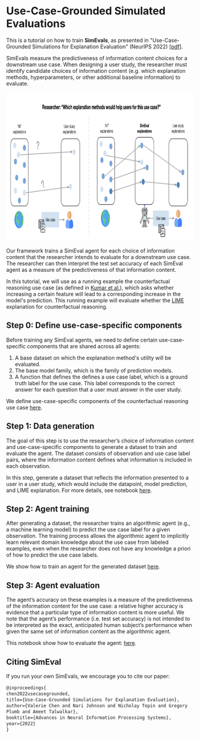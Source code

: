 # Use-Case-Grounded Simulated Evaluations

This is a tutorial on how to train **SimEvals**, as presented in "Use-Case-Grounded Simulations for Explanation Evaluation" (NeurIPS 2022) [[pdf]](https://arxiv.org/abs/2206.02256). 

SimEvals measure the predictiveness of information content choices for a downstream use case. When designing a user study, the researcher must identify candidate choices of information content (e.g. which explanation methods, hyperparameters, or other additional baseline information) to evaluate. 


<p align="center">
<img src="assets/overview.png" height="400" width="600">
</p>

Our framework trains a SimEval agent for each choice of information content that the researcher intends to evaluate for a downstream use case. The researcher can then interpret the test set accuracy of each SimEval agent as a measure of the predictiveness of that information content.


In this tutorial, we will use as a running example the counterfactual reasoning use case (as defined in [Kumar et al.](https://arxiv.org/pdf/2002.11097)), which asks whether increasing a certain feature will lead to a corresponding increase in the model's prediction. This running example will evaluate whether the [LIME](https://arxiv.org/abs/1602.04938) explanation for counterfactual reasoning.


## Step 0: Define use-case-specific components

Before training any SimEval agents, we need to define certain use-case-specific components that are shared across all agents:

1. A base dataset on which the explanation method's utility will be evaluated.
2. The base model family, which is the family of prediction models.
3. A function that defines the defines a use case label, which is a ground truth label for the use case. This label corresponds to the correct answer for each question that a user must answer in the user study.

We define use-case-specific components of the counterfactual reasoning use case [here](https://github.com/valeriechen/simeval_tutorial/blob/main/notebooks/Step0_cfreasoning.ipynb).


## Step 1: Data generation 

The goal of this step is to use the researcher’s choice of information
content and use-case-specific components to generate a dataset to train and evaluate the agent. The dataset consists of observation and use case label pairs, where the information content defines what information is included in each observation. 

In this step, generate a dataset that reflects the information presented to a user in a user study, which would include the datapoint, model prediction, and LIME explanation. For more details, see notebook [here](https://github.com/valeriechen/simeval_tutorial/blob/main/notebooks/Step1_cfreasoning.ipynb).



## Step 2: Agent training

After generating a dataset, the researcher trains an algorithmic agent (e.g.,
a machine learning model) to predict the use case label for a given observation. The training process allows the algorithmic agent to implicitly learn relevant domain knowledge about the use case from labeled examples, even when the researcher does not have any knowledge a priori of how to predict the use case labels. 

We show how to train an agent for the generated dataset [here](https://github.com/valeriechen/simeval_tutorial/blob/main/notebooks/Step2_cfreasoning.ipynb).


## Step 3: Agent evaluation

The agent’s accuracy on these examples is a measure of the predictiveness of the information content for the use case: a relative higher accuracy is evidence that a particular type of information content is more useful. We note that the agent’s
performance (i.e. test set accuracy) is not intended to be interpreted as the exact, anticipated human subject’s performance when given the same set of information content as the algorithmic agent. 

This notebook show how to evaluate the agent: [here](https://github.com/valeriechen/simeval_tutorial/blob/main/notebooks/Step3_cfreasoning.ipynb).


## Citing SimEval
If you run your own SimEvals, we encourage you to cite our paper:
```
@inproceedings{
chen2022usecasegrounded,
title={Use-Case-Grounded Simulations for Explanation Evaluation},
author={Valerie Chen and Nari Johnson and Nicholay Topin and Gregory Plumb and Ameet Talwalkar},
booktitle={Advances in Neural Information Processing Systems},
year={2022}
}
```